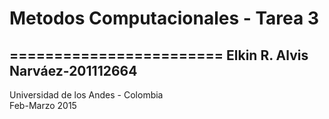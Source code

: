 # Metodos Computacionales - Tarea 3
========================
Elkin R. Alvis Narváez-201112664
--------------------------------
Universidad de los Andes - Colombia   
Feb-Marzo 2015
